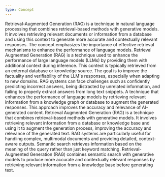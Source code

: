 ```yaml
---
type: Concept
---
```


Retrieval-Augmented Generation (RAG) is a technique in natural language processing that combines retrieval-based methods with generative models. It involves retrieving relevant documents or information from a database and using this context to generate more accurate and contextually relevant responses. The concept emphasizes the importance of effective retrieval mechanisms to enhance the performance of language models. Retrieval Augmented Generation (RAG) is a technique used to enhance the performance of large language models (LLMs) by providing them with additional context during inference. This context is typically retrieved from an external database or knowledge source. The goal is to improve the factuality and verifiability of the LLM's responses, especially when adapting to new domains. RAG systems can face challenges such as confidently predicting incorrect answers, being distracted by unrelated information, and failing to properly extract answers from long text snippets. A technique that enhances the performance of language models by retrieving relevant information from a knowledge graph or database to augment the generated responses. This approach improves the accuracy and relevance of AI-generated content. Retrieval Augmented Generation (RAG) is a technique that combines retrieval-based methods with generative models. It involves retrieving relevant information from a database or knowledge base and using it to augment the generation process, improving the accuracy and relevance of the generated text. RAG systems are particularly useful for handling complex, multimodal documents and providing detailed, context-aware outputs. Semantic search retrieves information based on the meaning of the query rather than just keyword matching. Retrieval-Augmented Generation (RAG) combines semantic search with generative models to produce more accurate and contextually relevant responses by retrieving relevant information from a knowledge base before generating text.